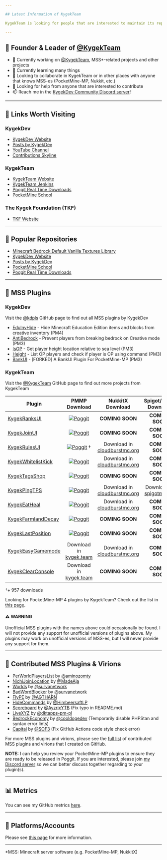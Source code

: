 ```yaml
---

## Latest Information of KygekTeam

KygekTeam is looking for people that are interested to maintain its repositories, including its PocketMine-MP plugins and other notable projects. For more information, please visit [this page](https://kygek.team/lookingfornewmaintainer).

---
```


## 👑 Founder & Leader of [@KygekTeam](https://github.com/KygekTeam)

- 🔭 Currently working on [@KygekTeam](https://github.com/KygekTeam), MSS*-related projects and other projects
- 🌱 Currently learning many things
- 👯 Looking to collaborate in KygekTeam or in other places with anyone that knows MSS-es (PocketMine-MP, Nukkit, etc.)
- 🤔 Looking for help from anyone that are interested to contribute
- 📫 Reach me in the [KygekDev Community Discord server](https://discord.gg/TstDS9jZf7)!

---

## 🔗 Links Worth Visiting

### KygekDev

- <a href="https://kygekdev.github.io">KygekDev Website</a>
- <a href="https://kygekdev.github.io/posts/">Posts by KygekDev</a>
- <a href="https://www.youtube.com/channel/UCa2QXlKFxXZEo_ClFXZ69Ag">YouTube Channel</a>
- <a href="https://skyline.github.com/KygekDev">Contributions Skyline</a>

### KygekTeam

- <a href="https://kygek.team">KygekTeam Website</a>
- <a href="https://jenkins.kygek.team">KygekTeam Jenkins</a>
- <a href="https://kygek.team/realtime">Poggit Real Time Downloads</a>
- <a href="https://pocketmineschool.ml">PocketMine School</a>

### The Kygek Foundation (TKF)

- <a href="https://foundation.kygek.team">TKF Website</a>

---

## 📑 Popular Repositories

- [Minecraft Bedrock Default Vanilla Textures Library](https://github.com/KygekDev/default-textures)
- [KygekDev Website](https://github.com/KygekDev/kygekdev.github.io)
- [Posts by KygekDev](https://github.com/KygekDev/posts)
- [PocketMine School](https://github.com/PocketMine-School/Pocketmine-School)
- [Poggit Real Time Downloads](https://github.com/KygekTeam/Poggit-Real-Time)

---

## 🔌 MSS Plugins

### KygekDev

Visit the [@kdpls](https://github.com/kdpls) GitHub page to find out all MSS plugins by KygekDev

- [EduInvHide](https://github.com/kdpls/EduInvHide) - Hide Minecraft Education Edition items and blocks from creative inventory (PM4)
- [AntiBedrock](https://github.com/kdpls/AntiBedrock) - Prevent players from breaking bedrock on Creative mode (PM3)
- [IsOP](https://github.com/kdpls/IsOP) - Get player height location relative to sea level (PM3)
- [Height](https://github.com/kdpls/Height) - List OP players and check if player is OP using command (PM3)
- [BankUI](https://github.com/kdpls/BankUI) - [FORKED] A BankUI Plugin For PocketMine-MP (PM3)

### KygekTeam

Visit the [@KygekTeam](https://github.com/KygekTeam) GitHub page to find out more projects from KygekTeam

**Plugin** | **PMMP Download** | **NukkitX Download** | **Spigot/Paper Download**
--- | :---: | :---: | :---:
[KygekRanksUI](https://github.com/KygekTeam/KygekRanksUI) | <a href="https://poggit.pmmp.io/p/KygekRanksUI"><img src="https://poggit.pmmp.io/shield.dl.total/KygekRanksUI" alt="Poggit"></a> | **COMING SOON** | **COMING SOON**
[KygekJoinUI](https://github.com/KygekTeam/KygekJoinUI) | <a href="https://poggit.pmmp.io/p/KygekJoinUI"><img src="https://poggit.pmmp.io/shield.dl.total/KygekJoinUI" alt="Poggit"></a> | **COMING SOON** | **COMING SOON**
[KygekRulesUI](https://github.com/KygekTeam/KygekRulesUI) | <a href="https://poggit.pmmp.io/p/KygekRulesUI"><img src="https://poggit.pmmp.io/shield.dl.total/KygekRulesUI" alt="Poggit"></a> † | Download in [cloudburstmc.org](https://cloudburstmc.org/resources/kygekrulesui.600/) | **COMING SOON**
[KygekWhitelistKick](https://github.com/KygekTeam/KygekWhitelistKick) | <a href="https://poggit.pmmp.io/p/KygekWhitelistKick"><img src="https://poggit.pmmp.io/shield.dl.total/KygekWhitelistKick" alt="Poggit"></a> | Download in [cloudburstmc.org](https://cloudburstmc.org/resources/kygekwhitelistkick.619/) | **COMING SOON**
[KygekTagsShop](https://github.com/KygekTeam/KygekTagsShop) | <a href="https://poggit.pmmp.io/p/KygekTagsShop"><img src="https://poggit.pmmp.io/shield.dl.total/KygekTagsShop" alt="Poggit"></a> | **COMING SOON** | **COMING SOON**
[KygekPingTPS](https://github.com/KygekTeam/KygekPingTPS) | <a href="https://poggit.pmmp.io/p/KygekPingTPS"><img src="https://poggit.pmmp.io/shield.dl.total/KygekPingTPS" alt="Poggit"></a> | Download in [cloudburstmc.org](https://cloudburstmc.org/resources/kygekpingtps.618/) | Download in [spigotmc.org](https://www.spigotmc.org/resources/kygekpingtps.93808/)
[KygekEatHeal](https://github.com/KygekTeam/KygekEatHeal) | <a href="https://poggit.pmmp.io/p/KygekEatHeal"><img src="https://poggit.pmmp.io/shield.dl.total/KygekEatHeal" alt="Poggit"></a> | Download in [cloudburstmc.org](https://cloudburstmc.org/resources/kygekeatheal.614/) | **COMING SOON**
[KygekFarmlandDecay](https://github.com/KygekTeam/KygekFarmlandDecay) | <a href="https://poggit.pmmp.io/p/KygekFarmlandDecay"><img src="https://poggit.pmmp.io/shield.dl.total/KygekFarmlandDecay" alt="Poggit"></a> | **COMING SOON** | **COMING SOON**
[KygekLastPosition](https://github.com/KygekTeam/KygekLastPosition) | <a href="https://poggit.pmmp.io/p/KygekLastPosition"><img src="https://poggit.pmmp.io/shield.dl.total/KygekLastPosition" alt="Poggit"></a> | **COMING SOON** | **COMING SOON**
[KygekEasyGamemode](https://github.com/KygekTeam/KygekEasyGamemode) | Download in [kygek.team](https://kygek.team/kygekeasygamemode) | Download in [cloudburstmc.org](https://cloudburstmc.org/resources/kygekeasygamemode.615/) | **COMING SOON**
[KygekClearConsole](https://github.com/KygekTeam/KygekClearConsole) | Download in [kygek.team](https://kygek.team/kygekclearconsole) | **COMING SOON** | **COMING SOON**

†+ 957 downloads

Looking for PocketMine-MP 4 plugins by KygekTeam? Check out the list in [this page](https://docs.kygek.team/plugins/pocketmine-mp-4.html).

#### ⚠️ WARNING

Unofficial MSS plugins with the names above could occasionally be found. I will not provide any support for unofficial versions of plugins above. My plugins may work on unofficial versions of MSS-es, but I will never provide any support for them.

---

## 📝 Contributed MSS Plugins & Virions

- [PerWorldPlayersList](https://poggit.pmmp.io/p/PerWorldPlayersList) by [@aminozomty](https://github.com/aminozomty)
- [NichiJoinLocation](https://poggit.pmmp.io/p/NichiJoinLocation) by [@MadeAja](https://github.com/MadeAja)
- [Worlds](https://poggit.pmmp.io/p/Worlds) by [@survanetwork](https://github.com/survanetwork)
- [BadWordBlocker](https://poggit.pmmp.io/p/BadWordBlocker) by [@survanetwork](https://github.com/survanetwork)
- [FlyPE](https://poggit.pmmp.io/p/FlyPE) by [@AGTHARN](https://github.com/AGTHARN)
- [HideCommands](https://poggit.pmmp.io/p/HideCommands) by [@HimbeersaftLP](https://github.com/HimbeersaftLP)
- [Scoreboard](https://poggit.pmmp.io/p/Scoreboard) by [@AyzrixYTB](https://github.com/AyzrixYTB) (Fix typo in README.md)
- [LiveXYZ](https://poggit.pmmp.io/p/LiveXYZ) by [@dktapps-pm-pl](https://github.com/dktapps-pm-pl)
- [BedrockEconomy](https://poggit.pmmp.io/p/BedrockEconomy) by [@cooldogedev](https://github.com/cooldogedev) (Temporarily disable PHPStan and syntax error lints)
- [Capital](https://poggit.pmmp.io/p/Capital) by [@SOF3](https://github.com/SOF3) (Fix GitHub Actions code style check error)

For more MSS plugins and virions, please see the [full list](https://github.com/stars/KygekDev/lists/contributed-pmmp-plugins) of contributed MSS plugins and virions that I created on GitHub.

**NOTE:** I can help you review your PocketMine-MP plugins to ensure they are ready to be released in Poggit. If you are interested, please join [my Discord server](https://discord.gg/TstDS9jZf7) so we can better discuss together regarding to your plugin(s).

---

## 📊 Metrics

You can see my GitHub metrics [here](/METRICS.md).

---

## 👥 Platforms/Accounts

Please see [this page](https://github.com/KygekDev/KygekDev/blob/master/social-accounts.md) for more information.

---

*MSS: Minecraft server software (e.g. PocketMine-MP, NukkitX)
